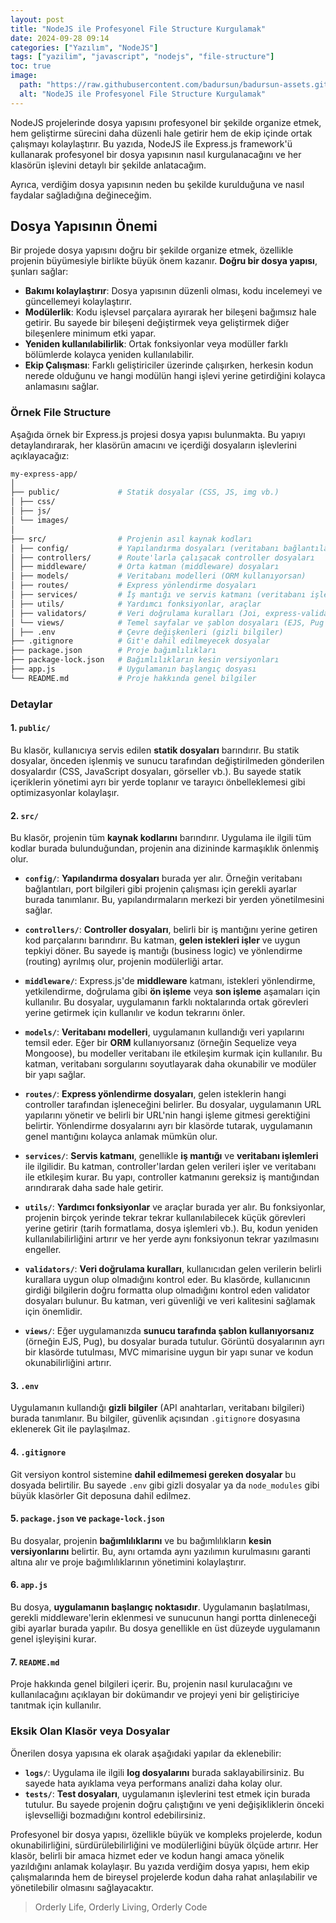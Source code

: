 ```yaml
---
layout: post
title: "NodeJS ile Profesyonel File Structure Kurgulamak"
date: 2024-09-28 09:14
categories: ["Yazılım", "NodeJS"]
tags: ["yazilim", "javascript", "nodejs", "file-structure"]
toc: true
image:
  path: "https://raw.githubusercontent.com/badursun/badursun-assets.github.io/refs/heads/main/img/nodejs-folder-structure-66f7a4c5e1d86.webp"
  alt: "NodeJS ile Profesyonel File Structure Kurgulamak"
---
```


NodeJS projelerinde dosya yapısını profesyonel bir şekilde organize etmek, hem geliştirme sürecini daha düzenli hale getirir hem de ekip içinde ortak çalışmayı kolaylaştırır. Bu yazıda, NodeJS ile Express.js framework'ü kullanarak profesyonel bir dosya yapısının nasıl kurgulanacağını ve her klasörün işlevini detaylı bir şekilde anlatacağım. 

Ayrıca, verdiğim dosya yapısının neden bu şekilde kurulduğuna ve nasıl faydalar sağladığına değineceğim.

## Dosya Yapısının Önemi

Bir projede dosya yapısını doğru bir şekilde organize etmek, özellikle projenin büyümesiyle birlikte büyük önem kazanır. **Doğru bir dosya yapısı**, şunları sağlar:
- **Bakımı kolaylaştırır**: Dosya yapısının düzenli olması, kodu incelemeyi ve güncellemeyi kolaylaştırır.
- **Modülerlik**: Kodu işlevsel parçalara ayırarak her bileşeni bağımsız hale getirir. Bu sayede bir bileşeni değiştirmek veya geliştirmek diğer bileşenlere minimum etki yapar.
- **Yeniden kullanılabilirlik**: Ortak fonksiyonlar veya modüller farklı bölümlerde kolayca yeniden kullanılabilir.
- **Ekip Çalışması**: Farklı geliştiriciler üzerinde çalışırken, herkesin kodun nerede olduğunu ve hangi modülün hangi işlevi yerine getirdiğini kolayca anlamasını sağlar.

### Örnek File Structure

Aşağıda örnek bir Express.js projesi dosya yapısı bulunmakta. Bu yapıyı detaylandırarak, her klasörün amacını ve içerdiği dosyaların işlevlerini açıklayacağız:

```bash
my-express-app/ 
│ 
├── public/             # Statik dosyalar (CSS, JS, img vb.) 
│ ├── css/ 
│ ├── js/ 
│ └── images/ 
│ 
├── src/                # Projenin asıl kaynak kodları 
│ ├── config/           # Yapılandırma dosyaları (veritabanı bağlantıları vb.) 
│ ├── controllers/      # Route'larla çalışacak controller dosyaları 
│ ├── middleware/       # Orta katman (middleware) dosyaları 
│ ├── models/           # Veritabanı modelleri (ORM kullanıyorsan) 
│ ├── routes/           # Express yönlendirme dosyaları 
│ ├── services/         # İş mantığı ve servis katmanı (veritabanı işlemleri, API çağrıları) 
│ ├── utils/            # Yardımcı fonksiyonlar, araçlar 
│ ├── validators/       # Veri doğrulama kuralları (Joi, express-validator vb.) 
│ └── views/            # Temel sayfalar ve şablon dosyaları (EJS, Pug vb.) 
│ ├── .env              # Çevre değişkenleri (gizli bilgiler) 
├── .gitignore          # Git'e dahil edilmeyecek dosyalar 
├── package.json        # Proje bağımlılıkları 
├── package-lock.json   # Bağımlılıkların kesin versiyonları 
├── app.js              # Uygulamanın başlangıç dosyası 
└── README.md           # Proje hakkında genel bilgiler
```

### Detaylar

#### 1. `public/`
Bu klasör, kullanıcıya servis edilen **statik dosyaları** barındırır. Bu statik dosyalar, önceden işlenmiş ve sunucu tarafından değiştirilmeden gönderilen dosyalardır (CSS, JavaScript dosyaları, görseller vb.). Bu sayede statik içeriklerin yönetimi ayrı bir yerde toplanır ve tarayıcı önbelleklemesi gibi optimizasyonlar kolaylaşır.

#### 2. `src/`
Bu klasör, projenin tüm **kaynak kodlarını** barındırır. Uygulama ile ilgili tüm kodlar burada bulunduğundan, projenin ana dizininde karmaşıklık önlenmiş olur.

- **`config/`**: **Yapılandırma dosyaları** burada yer alır. Örneğin veritabanı bağlantıları, port bilgileri gibi projenin çalışması için gerekli ayarlar burada tanımlanır. Bu, yapılandırmaların merkezi bir yerden yönetilmesini sağlar.
  
- **`controllers/`**: **Controller dosyaları**, belirli bir iş mantığını yerine getiren kod parçalarını barındırır. Bu katman, **gelen istekleri işler** ve uygun tepkiyi döner. Bu sayede iş mantığı (business logic) ve yönlendirme (routing) ayrılmış olur, projenin modülerliği artar.
  
- **`middleware/`**: Express.js'de **middleware** katmanı, istekleri yönlendirme, yetkilendirme, doğrulama gibi **ön işleme** veya **son işleme** aşamaları için kullanılır. Bu dosyalar, uygulamanın farklı noktalarında ortak görevleri yerine getirmek için kullanılır ve kodun tekrarını önler.

- **`models/`**: **Veritabanı modelleri**, uygulamanın kullandığı veri yapılarını temsil eder. Eğer bir **ORM** kullanıyorsanız (örneğin Sequelize veya Mongoose), bu modeller veritabanı ile etkileşim kurmak için kullanılır. Bu katman, veritabanı sorgularını soyutlayarak daha okunabilir ve modüler bir yapı sağlar.

- **`routes/`**: **Express yönlendirme dosyaları**, gelen isteklerin hangi controller tarafından işleneceğini belirler. Bu dosyalar, uygulamanın URL yapılarını yönetir ve belirli bir URL'nin hangi işleme gitmesi gerektiğini belirtir. Yönlendirme dosyalarını ayrı bir klasörde tutarak, uygulamanın genel mantığını kolayca anlamak mümkün olur.

- **`services/`**: **Servis katmanı**, genellikle **iş mantığı** ve **veritabanı işlemleri** ile ilgilidir. Bu katman, controller'lardan gelen verileri işler ve veritabanı ile etkileşim kurar. Bu yapı, controller katmanını gereksiz iş mantığından arındırarak daha sade hale getirir.

- **`utils/`**: **Yardımcı fonksiyonlar** ve araçlar burada yer alır. Bu fonksiyonlar, projenin birçok yerinde tekrar tekrar kullanılabilecek küçük görevleri yerine getirir (tarih formatlama, dosya işlemleri vb.). Bu, kodun yeniden kullanılabilirliğini artırır ve her yerde aynı fonksiyonun tekrar yazılmasını engeller.

- **`validators/`**: **Veri doğrulama kuralları**, kullanıcıdan gelen verilerin belirli kurallara uygun olup olmadığını kontrol eder. Bu klasörde, kullanıcının girdiği bilgilerin doğru formatta olup olmadığını kontrol eden validator dosyaları bulunur. Bu katman, veri güvenliği ve veri kalitesini sağlamak için önemlidir.

- **`views/`**: Eğer uygulamanızda **sunucu tarafında şablon kullanıyorsanız** (örneğin EJS, Pug), bu dosyalar burada tutulur. Görüntü dosyalarının ayrı bir klasörde tutulması, MVC mimarisine uygun bir yapı sunar ve kodun okunabilirliğini artırır.

#### 3. `.env`
Uygulamanın kullandığı **gizli bilgiler** (API anahtarları, veritabanı bilgileri) burada tanımlanır. Bu bilgiler, güvenlik açısından `.gitignore` dosyasına eklenerek Git ile paylaşılmaz.

#### 4. `.gitignore`
Git versiyon kontrol sistemine **dahil edilmemesi gereken dosyalar** bu dosyada belirtilir. Bu sayede `.env` gibi gizli dosyalar ya da `node_modules` gibi büyük klasörler Git deposuna dahil edilmez.

#### 5. `package.json` ve `package-lock.json`
Bu dosyalar, projenin **bağımlılıklarını** ve bu bağımlılıkların **kesin versiyonlarını** belirtir. Bu, aynı ortamda aynı yazılımın kurulmasını garanti altına alır ve proje bağımlılıklarının yönetimini kolaylaştırır.

#### 6. `app.js`
Bu dosya, **uygulamanın başlangıç noktasıdır**. Uygulamanın başlatılması, gerekli middleware'lerin eklenmesi ve sunucunun hangi portta dinleneceği gibi ayarlar burada yapılır. Bu dosya genellikle en üst düzeyde uygulamanın genel işleyişini kurar.

#### 7. `README.md`
Proje hakkında genel bilgileri içerir. Bu, projenin nasıl kurulacağını ve kullanılacağını açıklayan bir dokümandır ve projeyi yeni bir geliştiriciye tanıtmak için kullanılır.

### Eksik Olan Klasör veya Dosyalar
Önerilen dosya yapısına ek olarak aşağıdaki yapılar da eklenebilir:

- **`logs/`**: Uygulama ile ilgili **log dosyalarını** burada saklayabilirsiniz. Bu sayede hata ayıklama veya performans analizi daha kolay olur.
- **`tests/`**: **Test dosyaları**, uygulamanın işlevlerini test etmek için burada tutulur. Bu sayede projenin doğru çalıştığını ve yeni değişikliklerin önceki işlevselliği bozmadığını kontrol edebilirsiniz.
  
Profesyonel bir dosya yapısı, özellikle büyük ve kompleks projelerde, kodun okunabilirliğini, sürdürülebilirliğini ve modülerliğini büyük ölçüde artırır. Her klasör, belirli bir amaca hizmet eder ve kodun hangi amaca yönelik yazıldığını anlamak kolaylaşır. Bu yazıda verdiğim dosya yapısı, hem ekip çalışmalarında hem de bireysel projelerde kodun daha rahat anlaşılabilir ve yönetilebilir olmasını sağlayacaktır.

> Orderly Life, Orderly Living, Orderly Code
